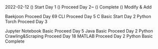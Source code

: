 2022-02-12
() Start Day 1
() Proceed Day 2~
() Complete
() Modify & Add

Baekjoon Proceed Day 69
CLI Proceed Day 5
C Basic Start Day 2
Python Torch Proceed Day 3

Jupyter Notebook Basic Proceed Day 5
Java Basic Proceed Day 2
Python Crawling&Scraping Proceed Day 18
MATLAB Proceed Day 2
Python Basic Complete